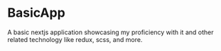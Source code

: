 # BasicApp
A basic nextjs application showcasing my proficiency with it and other related technology like redux, scss, and more.
